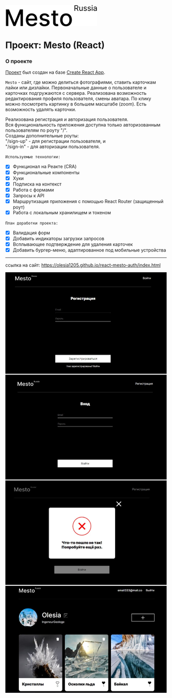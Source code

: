 [![LOGO](src/images/header-logo-black.svg)](https://olesia1205.github.io/react-mesto-auth/index.html "Я ♥ ПУТЕШЕСТВОВАТЬ!")
# Проект: Mesto (React)

### О проекте

[Проект](https://olesia1205.github.io/react-mesto-auth/index.html) был создан на базе [Create React App](https://github.com/facebook/create-react-app).

`Mesto` - сайт, где можно делиться фотографиями, ставить карточкам лайки или дизлайки.
Первоначальные данные о пользователе и карточках подгружаются с сервера.
Реализована возможность редактирования профиля пользователя, смены аватара.
По клику можно посмотреть картинку в большем масштабе (zoom).
Есть возможность удалять карточки.

Реализована регистрация и авторизация пользователя.     
Вся функциональность приложения доступна только авторизованным пользователям по роуту "/".       
Созданы дополнительные роуты:     
 "/sign-up" - для регистрации пользователя, и     
 "/sign-in" - для авторизации пользователя.     

 `Используемые технологии:`

- [x] Функционал на Реакте (CRA)
- [x] Функциональные компоненты
- [x] Хуки
- [x] Подписка на контекст
- [x] Работа с формами
- [x] Запросы к API
- [x] Маршрутизация приложения с помощью React Router (защищенный роут)
- [x] Работа с локальным хранилищем и токеном

 `План доработки проекта:`

- [x] Валидация форм
- [x] Добавить индикаторы загрузки запросов
- [x] Всплывающее подтверждение для удаления карточек
- [x] Добавить бургер-меню, адаптированное под мобильные устройства

***

ссылка на сайт: https://olesia1205.github.io/react-mesto-auth/index.html

![screenshot](src/images/screenshot-4.jpg)
![screenshot](src/images/screenshot-3.jpg)
![screenshot](src/images/screenshot-5.jpg)
![screenshot](src/images/screenshot-2.jpg)
